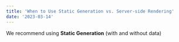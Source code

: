 ```yaml
---
title: 'When to Use Static Generation vs. Server-side Rendering'
date: '2023-03-14'
---
```


We recommend using **Static Generation** (with and without data)